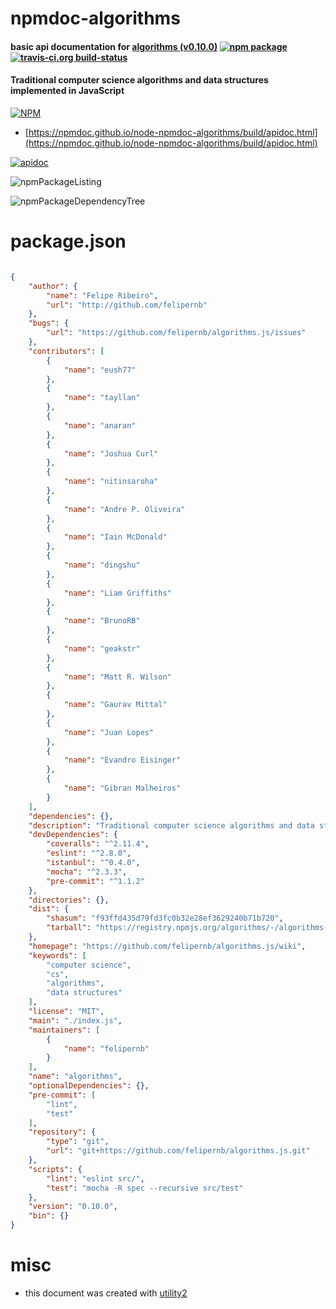 # npmdoc-algorithms

#### basic api documentation for  [algorithms (v0.10.0)](https://github.com/felipernb/algorithms.js/wiki)  [![npm package](https://img.shields.io/npm/v/npmdoc-algorithms.svg?style=flat-square)](https://www.npmjs.org/package/npmdoc-algorithms) [![travis-ci.org build-status](https://api.travis-ci.org/npmdoc/node-npmdoc-algorithms.svg)](https://travis-ci.org/npmdoc/node-npmdoc-algorithms)

#### Traditional computer science algorithms and data structures implemented in JavaScript

[![NPM](https://nodei.co/npm/algorithms.png?downloads=true&downloadRank=true&stars=true)](https://www.npmjs.com/package/algorithms)

- [https://npmdoc.github.io/node-npmdoc-algorithms/build/apidoc.html](https://npmdoc.github.io/node-npmdoc-algorithms/build/apidoc.html)

[![apidoc](https://npmdoc.github.io/node-npmdoc-algorithms/build/screenCapture.buildCi.browser.%252Ftmp%252Fbuild%252Fapidoc.html.png)](https://npmdoc.github.io/node-npmdoc-algorithms/build/apidoc.html)

![npmPackageListing](https://npmdoc.github.io/node-npmdoc-algorithms/build/screenCapture.npmPackageListing.svg)

![npmPackageDependencyTree](https://npmdoc.github.io/node-npmdoc-algorithms/build/screenCapture.npmPackageDependencyTree.svg)



# package.json

```json

{
    "author": {
        "name": "Felipe Ribeiro",
        "url": "http://github.com/felipernb"
    },
    "bugs": {
        "url": "https://github.com/felipernb/algorithms.js/issues"
    },
    "contributors": [
        {
            "name": "eush77"
        },
        {
            "name": "tayllan"
        },
        {
            "name": "anaran"
        },
        {
            "name": "Joshua Curl"
        },
        {
            "name": "nitinsaroha"
        },
        {
            "name": "Andre P. Oliveira"
        },
        {
            "name": "Iain McDonald"
        },
        {
            "name": "dingshu"
        },
        {
            "name": "Liam Griffiths"
        },
        {
            "name": "BrunoRB"
        },
        {
            "name": "geakstr"
        },
        {
            "name": "Matt R. Wilson"
        },
        {
            "name": "Gaurav Mittal"
        },
        {
            "name": "Juan Lopes"
        },
        {
            "name": "Evandro Eisinger"
        },
        {
            "name": "Gibran Malheiros"
        }
    ],
    "dependencies": {},
    "description": "Traditional computer science algorithms and data structures implemented in JavaScript",
    "devDependencies": {
        "coveralls": "^2.11.4",
        "eslint": "^2.8.0",
        "istanbul": "^0.4.0",
        "mocha": "^2.3.3",
        "pre-commit": "^1.1.2"
    },
    "directories": {},
    "dist": {
        "shasum": "f93ffd435d79fd3fc0b32e28ef3629240b71b720",
        "tarball": "https://registry.npmjs.org/algorithms/-/algorithms-0.10.0.tgz"
    },
    "homepage": "https://github.com/felipernb/algorithms.js/wiki",
    "keywords": [
        "computer science",
        "cs",
        "algorithms",
        "data structures"
    ],
    "license": "MIT",
    "main": "./index.js",
    "maintainers": [
        {
            "name": "felipernb"
        }
    ],
    "name": "algorithms",
    "optionalDependencies": {},
    "pre-commit": [
        "lint",
        "test"
    ],
    "repository": {
        "type": "git",
        "url": "git+https://github.com/felipernb/algorithms.js.git"
    },
    "scripts": {
        "lint": "eslint src/",
        "test": "mocha -R spec --recursive src/test"
    },
    "version": "0.10.0",
    "bin": {}
}
```



# misc
- this document was created with [utility2](https://github.com/kaizhu256/node-utility2)
